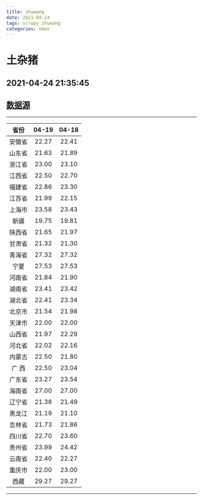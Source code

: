 ```yaml
---
title: zhuwang
date: 2021-04-24 
tags: scrapy_zhuwang
categories: news
---
```

# 土杂猪
## 2021-04-24 21:35:45
## [数据源](https://hangqing.zhuwang.cc/shengzhu/20210419/468356.html)
*****
| 省份 | 04-19 | 04-18 |
| :----: | :----: | :----: |
| 安徽省 | 22.27 | 22.41 |
| 山东省 | 21.63 | 21.89 |
| 浙江省 | 23.00 | 23.10 |
| 江西省 | 22.50 | 22.70 |
| 福建省 | 22.86 | 23.30 |
| 江苏省 | 21.99 | 22.15 |
| 上海市 | 23.58 | 23.43 |
| 新疆 | 19.75 | 19.81 |
| 陕西省 | 21.65 | 21.97 |
| 甘肃省 | 21.32 | 21.30 |
| 青海省 | 27.32 | 27.32 |
| 宁夏 | 27.53 | 27.53 |
| 河南省 | 21.84 | 21.90 |
| 湖南省 | 23.41 | 23.42 |
| 湖北省 | 22.41 | 23.34 |
| 北京市 | 21.54 | 21.98 |
| 天津市 | 22.00 | 22.00 |
| 山西省 | 21.97 | 22.29 |
| 河北省 | 22.02 | 22.16 |
| 内蒙古 | 22.50 | 21.80 |
| 广 西 | 22.50 | 23.04 |
| 广东省 | 23.27 | 23.54 |
| 海南省 | 27.00 | 27.00 |
| 辽宁省 | 21.38 | 21.49 |
| 黑龙江 | 21.19 | 21.10 |
| 吉林省 | 21.73 | 21.86 |
| 四川省 | 22.70 | 23.60 |
| 贵州省 | 23.99 | 24.42 |
| 云南省 | 22.40 | 22.27 |
| 重庆市 | 22.00 | 23.00 |
| 西藏 | 29.27 | 29.27 |
*****
